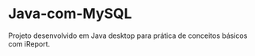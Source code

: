 # Java-com-MySQL
Projeto desenvolvido em Java desktop para prática de conceitos básicos com iReport.
